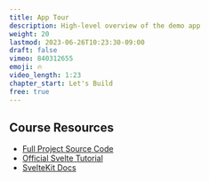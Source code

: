 ```yaml
---
title: App Tour
description: High-level overview of the demo app
weight: 20
lastmod: 2023-06-26T10:23:30-09:00
draft: false
vimeo: 840312655
emoji: 🔥
video_length: 1:23
chapter_start: Let's Build
free: true
---
```


## Course Resources

- [Full Project Source Code](https://github.com/fireship-io/fkit-course)
- [Official Svelte Tutorial](https://svelte.dev/tutorial/basics)
- [SvelteKit Docs](https://kit.svelte.dev/)